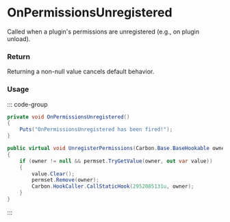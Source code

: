 # OnPermissionsUnregistered
<Badge type="info" text="Permissions"/><Badge type="danger" text="Carbon Compatible"/><Badge type="warning" text="Oxide Compatible"/>
Called when a plugin's permissions are unregistered (e.g., on plugin unload).

### Return
Returning a non-null value cancels default behavior.

### Usage
::: code-group
```csharp [Example]
private void OnPermissionsUnregistered()
{
	Puts("OnPermissionsUnregistered has been fired!");
}
```
```csharp [Source — Carbon.Common @ Oxide.Core.Libraries.Permission]
public virtual void UnregisterPermissions(Carbon.Base.BaseHookable owner)
{
	if (owner != null && permset.TryGetValue(owner, out var value))
	{
		value.Clear();
		permset.Remove(owner);
		Carbon.HookCaller.CallStaticHook(2952085131u, owner);
	}
}

```
:::
